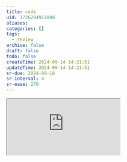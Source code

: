```yaml
---
title: code
uid: 1726294911008
aliases:
categories: []
tags:
  - review
archive: false
draft: false
todo: false
createTime: 2024-09-14 14:21:51
updateTime: 2024-09-14 14:21:51
sr-due: 2024-09-18
sr-interval: 4
sr-ease: 270
---
```


<iframe
  class="iframe_full"
  src="https://dict.youdao.com/result?word=code&lang=en"
>
</iframe>
